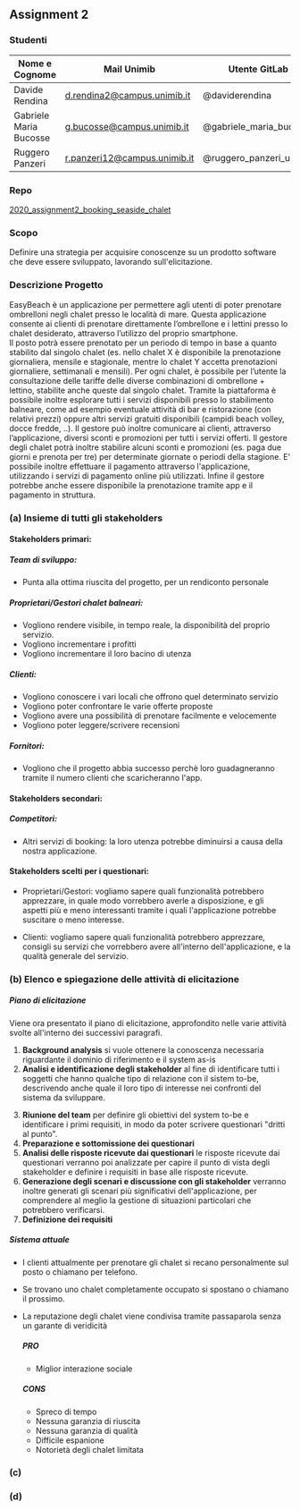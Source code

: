 ## Assignment 2
### Studenti

| Nome e Cognome  | Mail Unimib | Utente GitLab |
| ---------------- | ------------- | ------------------  |
| Davide Rendina | d.rendina2@campus.unimib.it  |  @daviderendina |
| Gabriele Maria Bucosse  | g.bucosse@campus.unimib.it  | @gabriele_maria_bucosse  |
| Ruggero Panzeri  | r.panzeri12@campus.unimib.it  | @ruggero_panzeri_unimib |

### Repo
[2020_assignment2_booking_seaside_chalet](https://gitlab.com/gabriele_maria_bucosse/2020_assignment2_booking_seaside_chalet)

### Scopo

Definire una strategia per acquisire conoscenze su un prodotto software che deve essere sviluppato, lavorando sull'elicitazione.

### Descrizione Progetto
EasyBeach è un applicazione per permettere agli utenti di poter prenotare ombrelloni negli chalet presso le località di mare. Questa applicazione consente ai clienti di prenotare direttamente l’ombrellone e i lettini presso lo chalet desiderato, attraverso l’utilizzo del proprio smartphone.  
Il posto potrà essere prenotato per un periodo di tempo in base a quanto stabilito dal singolo chalet (es. nello chalet X è disponibile la prenotazione giornaliera, mensile e stagionale, mentre lo chalet Y accetta prenotazioni giornaliere, settimanali e mensili). Per ogni chalet, è possibile per l’utente la consultazione delle tariffe delle diverse combinazioni di ombrellone + lettino, stabilite anche queste dal singolo chalet.
Tramite la piattaforma è possibile inoltre esplorare tutti i servizi disponibili presso lo stabilimento  balneare, come ad esempio eventuale attività di bar e ristorazione (con relativi prezzi) oppure altri servizi gratuiti disponibili (campidi  beach  volley,  docce  fredde,  ..). Il gestore può inoltre comunicare ai clienti, attraverso l’applicazione, diversi sconti e promozioni per tutti i servizi offerti. Il gestore degli chalet potrà inoltre stabilire alcuni sconti e promozioni (es. paga  due  giorni  e  prenota per tre) per determinate giornate o periodi della stagione.
E' possibile inoltre effettuare il pagamento attraverso l'applicazione, utilizzando i servizi di pagamento online più utilizzati. Infine il gestore potrebbe anche essere disponibile la prenotazione tramite app e il pagamento in struttura.

### (a) Insieme di tutti gli stakeholders

#### Stakeholders primari:

##### Team di sviluppo:
- Punta alla ottima riuscita del progetto, per un rendiconto personale

##### Proprietari/Gestori chalet balneari: 
- Vogliono rendere visibile, in tempo reale, la disponibilità del proprio servizio.
- Vogliono incrementare i profitti
- Vogliono incrementare il loro bacino di utenza

##### Clienti:
- Vogliono conoscere i vari locali che offrono quel determinato servizio
- Vogliono poter confrontare le varie offerte proposte
- Vogliono avere una possibilità di prenotare facilmente e velocemente
- Vogliono poter leggere/scrivere recensioni

##### Fornitori:
- Vogliono che il progetto abbia successo perchè loro guadagneranno tramite il numero clienti che scaricheranno l'app.

#### Stakeholders secondari:

##### Competitori:
- Altri servizi di booking: la loro utenza potrebbe diminuirsi a causa della nostra applicazione.

#### Stakeholders scelti per i questionari:
- Proprietari/Gestori: vogliamo sapere quali funzionalità potrebbero apprezzare, in quale modo vorrebbero averle a disposizione, e gli aspetti più e meno interessanti tramite i quali l'applicazione potrebbe suscitare o meno interesse.

- Clienti: vogliamo sapere quali funzionalità potrebbero apprezzare, consigli su servizi che vorrebbero avere all'interno dell'applicazione, e la qualità generale del servizio.

### (b) Elenco e spiegazione delle attività di elicitazione
##### Piano di elicitazione
Viene ora presentato il piano di elicitazione, approfondito nelle varie attività svolte all'interno dei successivi paragrafi.

1. **Background analysis** si vuole ottenere la conoscenza necessaria riguardante il dominio di riferimento e il system as-is 
2. **Analisi e identificazione degli stakeholder** al fine di identificare tutti i soggetti che hanno qualche tipo di relazione con il sistem to-be, descrivendo anche quale il loro tipo di interesse nei confronti del sistema da sviluppare. 
<!--Per questa attività verra effettuato un brainstorming tra gli sviluppatori del progetto, utilizzando per l'identificazione le informazioni recuperate dalla _background analysis_ e le domande proposte nelle slide (assolutamente da cambiare - magari tutta questa frase va descritta nella parte dove descriviamo bene l'analisi)-->
3. **Riunione del team** per definire gli obiettivi del system to-be e identificare i primi requisiti, in modo da poter scrivere questionari "dritti al punto".
4. **Preparazione e sottomissione dei questionari** 
5. **Analisi delle risposte ricevute dai questionari** le risposte ricevute dai questionari verranno poi analizzate per capire il punto di vista degli stakeholder e definire i requisiti in base alle risposte ricevute.
6. **Generazione degli scenari e discussione con gli stakeholder** verranno inoltre generati gli scenari più significativi dell'applicazione, per comprendere al meglio la gestione di situazioni particolari che potrebbero verificarsi.
7. **Definizione dei requisiti**

##### Sistema attuale
- I clienti attualmente per prenotare gli chalet si recano personalmente sul posto o chiamano per telefono. 
- Se trovano uno chalet completamente occupato si spostano o chiamano il prossimo.
- La reputazione degli chalet viene condivisa tramite passaparola senza un garante di veridicità

    ##### PRO
    - Miglior interazione sociale

    ##### CONS
    - Spreco di tempo
    - Nessuna garanzia di riuscita 
    - Nessuna garanzia di qualità
    - Difficile espanione
    - Notorietà degli chalet limitata



### (c)

### (d)


